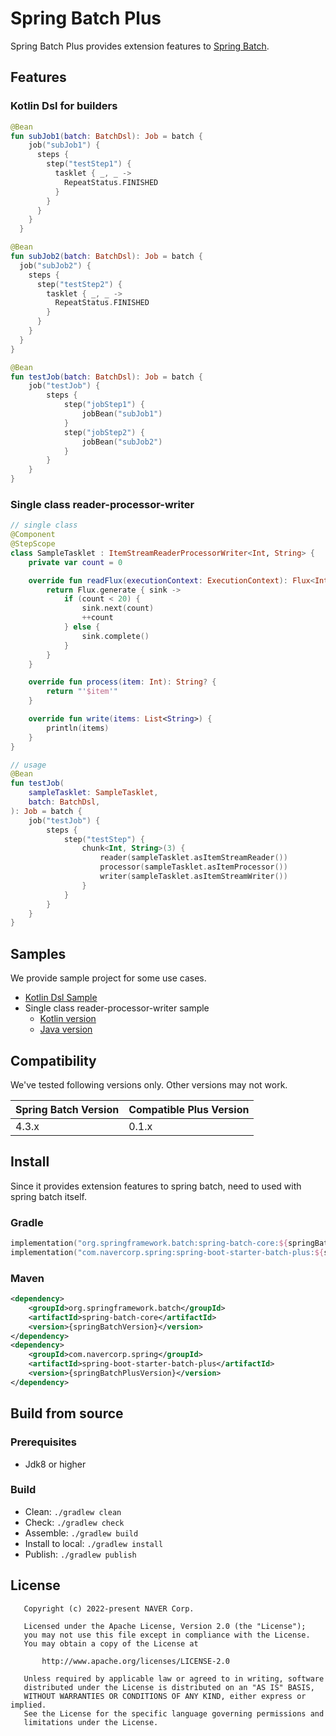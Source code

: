 # Spring Batch Plus

Spring Batch Plus provides extension features to [Spring Batch](https://github.com/spring-projects/spring-batch).

## Features

### Kotlin Dsl for builders

```kotlin
@Bean
fun subJob1(batch: BatchDsl): Job = batch {
    job("subJob1") {
      steps {
        step("testStep1") {
          tasklet { _, _ ->
            RepeatStatus.FINISHED
          }
        }
      }
    }
  }

@Bean
fun subJob2(batch: BatchDsl): Job = batch {
  job("subJob2") {
    steps {
      step("testStep2") {
        tasklet { _, _ ->
          RepeatStatus.FINISHED
        }
      }
    }
  }
}

@Bean
fun testJob(batch: BatchDsl): Job = batch {
    job("testJob") {
        steps {
            step("jobStep1") {
                jobBean("subJob1")
            }
            step("jobStep2") {
                jobBean("subJob2")
            }
        }
    }
}
```

### Single class reader-processor-writer

```kotlin
// single class
@Component
@StepScope
class SampleTasklet : ItemStreamReaderProcessorWriter<Int, String> {
    private var count = 0

    override fun readFlux(executionContext: ExecutionContext): Flux<Int> {
        return Flux.generate { sink ->
            if (count < 20) {
                sink.next(count)
                ++count
            } else {
                sink.complete()
            }
        }
    }

    override fun process(item: Int): String? {
        return "'$item'"
    }

    override fun write(items: List<String>) {
        println(items)
    }
}

// usage
@Bean
fun testJob(
    sampleTasklet: SampleTasklet,
    batch: BatchDsl,
): Job = batch {
    job("testJob") {
        steps {
            step("testStep") {
                chunk<Int, String>(3) {
                    reader(sampleTasklet.asItemStreamReader())
                    processor(sampleTasklet.asItemProcessor())
                    writer(sampleTasklet.asItemStreamWriter())
                }
            }
        }
    }
}
```

## Samples

We provide sample project for some use cases.

- [Kotlin Dsl Sample](./spring-batch-plus-sample/spring-batch-plus-kotlin-dsl-sample/src/main/kotlin)
- Single class reader-processor-writer sample
    - [Kotlin version](./spring-batch-plus-sample/spring-batch-plus-single-class-reader-processor-writer/src/main/kotlin)
    - [Java version](./spring-batch-plus-sample/spring-batch-plus-single-class-reader-processor-writer/src/main/java)

## Compatibility

We've tested following versions only. Other versions may not work.

| Spring Batch Version | Compatible Plus Version |
|----------------------|-------------------------|
| 4.3.x                | 0.1.x                   |

## Install

Since it provides extension features to spring batch, need to used with spring batch itself.

### Gradle

```kotlin
implementation("org.springframework.batch:spring-batch-core:${springBatchVersion}") // need spring batch
implementation("com.navercorp.spring:spring-boot-starter-batch-plus:${springBatchPlusVersion}")
```

### Maven

```xml
<dependency>
    <groupId>org.springframework.batch</groupId>
    <artifactId>spring-batch-core</artifactId>
    <version>{springBatchVersion}</version>
</dependency>
<dependency>
    <groupId>com.navercorp.spring</groupId>
    <artifactId>spring-boot-starter-batch-plus</artifactId>
    <version>{springBatchPlusVersion}</version>
</dependency>
```

## Build from source

### Prerequisites

- Jdk8 or higher

### Build

- Clean: `./gradlew clean`
- Check: `./gradlew check`
- Assemble: `./gradlew build`
- Install to local: `./gradlew install`
- Publish: `./gradlew publish`

## License

```
   Copyright (c) 2022-present NAVER Corp.

   Licensed under the Apache License, Version 2.0 (the "License");
   you may not use this file except in compliance with the License.
   You may obtain a copy of the License at

       http://www.apache.org/licenses/LICENSE-2.0

   Unless required by applicable law or agreed to in writing, software
   distributed under the License is distributed on an "AS IS" BASIS,
   WITHOUT WARRANTIES OR CONDITIONS OF ANY KIND, either express or implied.
   See the License for the specific language governing permissions and
   limitations under the License.
```
